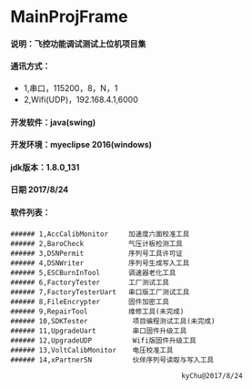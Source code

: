# MainProjFrame
#### 说明：飞控功能调试测试上位机项目集
#### 通讯方式：
* 1,串口，115200，8，N，1
* 2,Wifi(UDP)，192.168.4.1,6000
#### 开发软件：java(swing)
#### 开发环境：myeclipse 2016(windows)
#### jdk版本：1.8.0_131
#### 日期    2017/8/24

#### 软件列表：
```
###### 1,AccCalibMonitor     加速度六面校准工具
###### 2,BaroCheck           气压计板检测工具
###### 3,DSNPermit           序列号工具许可证
###### 4,DSNWriter           序列号生成写入工具
###### 5,ESCBurnInTool       调速器老化工具
###### 6,FactoryTester       工厂测试工具
###### 7,FactoryTesterUart   串口版工厂测试工具
###### 8,FileEncrypter       固件加密工具
###### 9,RepairTool          维修工具(未完成)
###### 10,SDKTester           项目编程测试工具(未完成)
###### 11,UpgradeUart         串口固件升级工具
###### 12,UpgradeUDP          Wifi版固件升级工具
###### 13,VoltCalibMonitor    电压校准工具
###### 14,xPartnerSN          伙伴序列号读取与写入工具
```

                                              kyChu@2017/8/24
